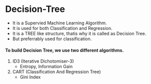 # Decision-Tree

- It is a Supervied Machine Learning Algorithm.
- It is used for both Classification and Regression.
- It is a TREE like structure, thatis why it is called as Decision Tree.
- But preferrably used for classification.

 
#### To build Decision Tree, we use two different algorithms.
1. ID3 (Iterative Dichotomiser-3)
   - Entropy, Information Gain
3. CART (Classification And Regression Tree)
   - Gini Index
